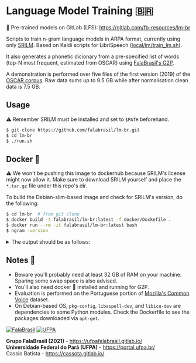 # Language Model Training :brazil:

:fox_face: Pre-trained models on GitLab (LFS):
https://gitlab.com/fb-resources/lm-br

Scripts to train n-gram language models in ARPA format, currently using only
[SRILM](http://www.speech.sri.com/projects/srilm/). Based on Kaldi scripts
for LibriSpeech ([local/lm/train_lm.sh](https://github.com/kaldi-asr/kaldi/blob/master/egs/librispeech/s5/local/lm/train_lm.sh)).

It also generates a phonetic dicionary from a pre-specified list of words 
(top-N most frequent, estimated from OSCAR) using 
[FalaBrasil's G2P](https://hub.docker.com/r/falabrasil/g2p).

A demonstration is performed over five files of the first version (2019) of the
[OSCAR corpus](https://oscar-corpus.com/post/oscar-2019/#downloading-oscar).
Raw data sums up to 9.5 GB while after normalisation clean data is 7.5 GB.


## Usage

:warning: Remember SRILM must be installed and set to `$PATH` beforehand.

```bash
$ git clone https://github.com/falabrasil/lm-br.git
$ cd lm-br
$ ./run.sh
```


## Docker :whale:

:warning: We won't be pushing this image to dockerhub because SRILM's license 
might now allow it. Make sure to download SRILM yourself and place the
`*.tar.gz` file under this repo's dir.

To build the Debian-slim-based image and check for SRILM's version, do the 
following:

```bash
$ cd lm-br  # from git clone
$ docker build -t falabrasil/lm-br:latest -f docker/Dockefile .
$ docker run --rm -it falabrasil/lm-br:latest bash
$ ngram -version
```

<details><summary>The output should be as follows:</summary>
<p>

```text
SRILM release 1.7.3 (with third-party contributions)
Built with GCC 11.1.0
and options -g -O3 

Program version @(#)$Id: ngram-count.cc,v 1.81 2019/09/09 23:13:13 stolcke Exp $

Support for compressed files is included.
Using OpenMP version 201511.

This software is subject to the SRILM Community Research License Version
1.0 (the "License"); you may not use this software except in compliance
with the License.  A copy of the License is included in the SRILM root
directory in the "License" file.  Software distributed under the License
is distributed on an "AS IS" basis, WITHOUT WARRANTY OF ANY KIND, either
express or implied.  See the License for the specific language governing
rights and limitations under the License.

This software is Copyright (c) 1995-2019 SRI International.  All rights
reserved.

Portions of this software are
Copyright (c) 2002-2005 Jeff Bilmes
Copyright (c) 2009-2013 Tanel Alumae
Copyright (c) 2011-2019 Andreas Stolcke
Copyright (c) 2012-2019 Microsoft Corp.

SRILM also includes open-source software as listed in the
ACKNOWLEDGEMENTS file in the SRILM root directory.

If this software was obtained under a commercial license agreement with
SRI then the provisions therein govern the use of the software and the
above notice does not apply.
```

</p>
</details>


## Notes :memo:

- Beware you'll probably need at least 32 GB of RAM on your machine. Sparing
  some swap space is also advised.
- You'll also need docker :whale: installed and running for G2P.
- Evaluation is performed on the Portuguese portion of
  [Mozilla's Common Voice](https://commonvoice.mozilla.org/) dataset.
- On Debian-based OS, `pkg-config`, `libaspell-dev`, and `libicu-dev` are
  dependencies to some Python modules. Check the Dockerfile to see the packages
  downloaded via `apt-get`.


[![FalaBrasil](https://gitlab.com/falabrasil/avatars/-/raw/main/logo_fb_git_footer.png)](https://ufpafalabrasil.gitlab.io/ "Visite o site do Grupo FalaBrasil") [![UFPA](https://gitlab.com/falabrasil/avatars/-/raw/main/logo_ufpa_git_footer.png)](https://portal.ufpa.br/ "Visite o site da UFPA")

__Grupo FalaBrasil (2021)__ - https://ufpafalabrasil.gitlab.io/    
__Universidade Federal do Pará (UFPA)__ - https://portal.ufpa.br/     
Cassio Batista - https://cassota.gitlab.io/
